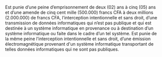 Est punie d’une peine d’emprisonnement de deux (02) ans à cinq (05) ans et d’une amende de cinq cent mille (500.000) francs CFA à deux millions (2.000.000) de francs CFA, l’interception intentionnelle et sans droit, d’une transmission de données informatiques qui n’est pas publique et qui est destinée à un système informatique en provenance ou à destination d’un système informatique ou faite dans le cadre d’un tel système.
Est punie de la même peine l’interception intentionnelle et sans droit, d’une émission électromagnétique provenant d'un système informatique transportant de telles données informatiques qui ne sont pas publiques.